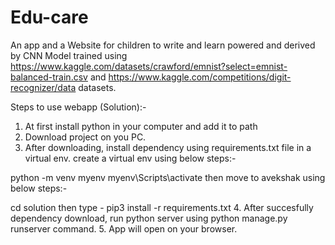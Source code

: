 # Edu-care
An  app and a Website for children to write and learn powered and derived by CNN Model trained using https://www.kaggle.com/datasets/crawford/emnist?select=emnist-balanced-train.csv and https://www.kaggle.com/competitions/digit-recognizer/data datasets.

Steps to use webapp (Solution):-

1. At first install python in your computer and add it to path
2. Download project on you PC.
3. After downloading, install dependency using requirements.txt file in a virtual env.
  create a virtual env using below steps:-

  python -m venv myenv
  myenv\Scripts\activate
  then move to avekshak using below steps:-

  cd solution
  then type - pip3 install -r requirements.txt
4. After succesfully dependency download, run python server using python manage.py runserver command.
5. App will open on your browser.
